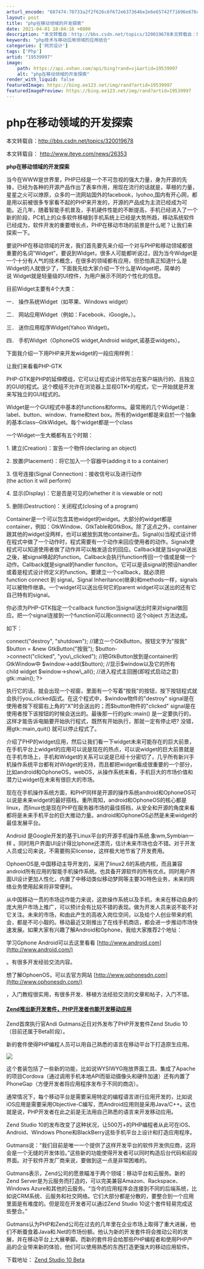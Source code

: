 ```yaml
---
arturl_encode: "687474:70733a2f2f626c6f672e6373646e2e6e65742f71696e676c75:2f61727469636c652f64657461696c732f3139353339393937"
layout: post
title: "php在移动领域的开发探索"
date: 2021-04-01 18:04:16 +0800
description: "本文转载自：http://bbs.csdn.net/topics/320019678本文转载自：ht"
keywords: "php技术与移动应用领域的应用结合"
categories: ['网页设计']
tags: ['Php']
artid: "19539997"
image:
    path: https://api.vvhan.com/api/bing?rand=sj&artid=19539997
    alt: "php在移动领域的开发探索"
render_with_liquid: false
featuredImage: https://bing.ee123.net/img/rand?artid=19539997
featuredImagePreview: https://bing.ee123.net/img/rand?artid=19539997
---
```


# php在移动领域的开发探索

本文转载自：http://bbs.csdn.net/topics/320019678

本文转载自：
http://www.iteye.com/news/26353

**php在移动领域的开发探索**

当今在WWW是世界里，PHP已经是一个不可忽视的强大力量，身为开源的先锋，已经为各种的开源产品作出了表率作用，用现在流行的话就是，草根的力量，星星之火可以燎原，众多的一流网站国外的facebook，Iyohoo,国内有开心网，都是用以前被很多专家看不起的PHP来开发的，开源的产品成为主流已经成为可能。近几年，随着智能手机普及，手机硬件性能的不断提高，手机已经进入了一个新的阶段，PC机上的众多软件移植到手机系统上已经是大势所趋，移动系统软件已经成为，软件开发的重要增长点，PHP在移动市场的前景是什么呢？让我们来探索一下。

要说PHP在移动领域的开发，我们首先要先来介绍一个对与PHP和移动领域都很重要的名词“Widget”，要说到Widget，很多人可能都听说过，因为当今Widget是一个十分有人气的技术概念，在很多的领域都有应用，但恐怕真正知道什么是Widget的人就很少了，下面我先给大家介绍一下什么是Widget吧，简单的说 Widget就是轻量级的UI控件，为用户展示不同的个性化的信息。
  

目前Widget主要有4个大类：
  

一． 操作系统Widget（如苹果、Windows widget）
  
  

二． 网站应用Widget（例如：Facebook、iGoogle。）。
  
  

三． 迷你应用程序Widget(Yahoo Widget)。
  
  

四． 手机Widget（OphoneOS widget,Android widget,诺基亚widgets）。
  

下面我介绍一下用PHP来开发widget的一段应用样例：
  

让我们来看看PHP-GTK
  

PHP-GTK是PHP的延伸模组，它可以让程式设计师写出在客户端执行的、且独立的GUI的程式。这个模组不允许在浏览器上显视GTK+的程式，它一开始就是开发来写独立的GUI程式的。
  

Widget是一个GUI程式中基本的functions和forms。最常用的几个Widget是：label、button、window、frame和text box。所有的widget都是来自於一个抽象的基本class─GtkWidget。每个widget都是一个class
  
  

一个Widget一生大概都有五个时期：
  

1. 建立(Creation)：宣告一个物件(declaring an object)
  

2. 放置(Placement)：将它加入一个容器中(adding it to a container)
  

3. 信号连接(Signal Connection)：接收信号以及进行动作(the action it will perform)
  

4. 显示(Display)：它是否是可见的(whether it is viewable or not)
  

5. 删除(Destruction)：关闭程式(closing of a program)
  

Container是一个可以包含其他widget的widget。大部分的widget都是container，例如：GtkWindow、GtkTable和GtkBox。除了这点之外，container跟其他的widget没两样，也可以被放到其他container去。Signal(s)当程式设计师在程式中做了一个动作时，程式需要有一个动作来回应使用者的动作。Signals使程式可以知道使用者做了动作并可以触发适合的回应。Callback就是当signal送出之後，被signal唤起的function。Callback会执行function传回一个值或是做一个动作。Callback就是signal的handler funciton。它可以是该signal的预设handler或着是程式设计师定义的function。要建立一个callback，就必须把function connect 到 signal。Signal Inheritance(继承)和methods一样，signals可以被物件继承。一个widget可以送出任何它的parent widget可以送出的还有它自己特有的signal。
  

你必须为PHP-GTK指定一个callback function当signal送出时来对signal做回应。把一个signal连接到一个function可以用connect() 这个object 方法达成。
  
  

如下：
  

<?php
  

//建立一个GtkWindow
  

$window = &new GtkWindow();
  

//将"destroy" signal用connect() 方法连接到shutdown函式
  

$window->connect("destroy", "shutdown");
  

//建立一个GtkButton，按钮文字为"按我"
  

$button = &new GtkButton("按我");
  

$button->connect("clicked", "you\_clicked");
  

//把GtkButton放到是container的GtkWindow中
  

$window->add($button);
  

//显示$window以及它的所有child widget
  

$window->show\_all();
  

//进入程式主回圈(即程式启动之意)
  

gtk::main();
  

?>
  
  

执行它的话，就会出现一个视窗，里面有一个写着"按我"的按钮，按下按钮程式就会执行you\_clicked函式。在这个程式中，$window物件的"destroy" signal是在使用者按下视窗右上角的"X"时会送出的；而$button物件的"clicked" signal是在使用者按下该按钮的时候会送出的。最後那一行的gtk::main() 是一定要执行的，这样才能告诉电脑要开始执行程式，既然有开始执行，那就一定有停止吧? 没错，用gtk::main\_quit() 就可以停止程式了。
  

介绍了PHP的widget应用，然后让我们看一下widget未来可能存在的巨大前景，在手机平台上widget的应用可以说是现在的热点，可以说widget的巨大前景就是在手机市场上，手机和Widget的关系可以说是已经十分密切了，几乎所有新兴手机操作系统平台都有对Widget的支持，而且都把widget看成很重要的一个部分，比如android和OphoneOS，webOS，从操作系统来看，手机巨大的市场价值和潜力让widget在未来有很巨大的市场。
  
  

现在在手机操作系统方面，和PHP同样是开源的操作系统android和OphoneOS可以说是未来widget的最好搭档，重所周知，android和OphoneOS的核心都是linux，而linux也是现在PHP在服务器市场的最佳搭档，从安全和开源的角度来看都将是未来手机平台的巨大推动力量。android和OphoneOS必然是未来widget的最佳发展平台。
  

Android 是Google开发的基于Linux平台的开源手机操作系统.象wm,Symbian一样 。同时用户界面UI设计得比Iphone还漂亮，估计未来市场也会不错。对于开发人员或公司来说，不需要购买license，这样极大地节省了开发费用。
  

OphoenOS是,中国移动主导开发的，采用了linux2.6的系统内核，而且兼容android所有应用的智能手机操作系统。也具备开源软件的所有优点。同时用户界面UI设计更加人性化，内置了中移动类似移动梦网等主要3G特色业务，未来的网络业务使用起来将非常便利。
  

从中国移动一贯的市场运作能力来说，这款操作系统以及手机，未来在移动自身的庞大用户市场上推广，可以预计会有比较不错的表现。做为开发人员来说不能不对它关注。未来的市场，和由此产生的高收入岗位空间，以及给个人创业带来的机会，都是不可小靓的。移动最近又刚推出了在线手机商店，都会进一步推动市场快速发展。如果大家有兴趣了解Android和Ophone，我给大家推荐2个地址：
  

学习Gphone Android可以去这里看看
[http://www.android.com](http://www.android.com/)

。有很多开发经验交流内容。
  

想了解OphoenOS，可以去官方网站
[http://www.ophonesdn.com](http://www.ophonesdn.com/)

，入门教程很实用，有很多开发、移植方法经验交流的文章和帖子，入门不错。

#### [Zend推出新开发套件，PHP开发者也能开发移动应用](http://www.iteye.com/news/26353 "Zend推出新开发套件，PHP开发者也能开发移动应用")

Zend首席执行官Andi Gutmans近日对外发布了PHP开发套件Zend Studio 10（目前还属于Beta阶段）。

新的套件使得PHP编程人员可以用自己熟悉的语言在移动平台下打造原生应用。


  
  

![](http://dl.iteye.com/upload/attachment/0075/5724/4759fcc3-eaf3-384d-ba6c-fdd9509d02ff.jpg)

  

这个套装包括了一些新的功能，比如说WYSIWYG拖放界面工具、集成了Apache的项目Cordova（通过调用手机本地API而驱动摄像头和硬件加速）还有内置了PhoneGap（方便开发者将应用程序发布于不同的商店）。
  
  

通常情况下，每个移动平台是需要采用特定的编程语言进行应用开发的，比如说iOS应用是需要采用Objective-C编写，而Android应用则是采用Java/C++。这也就是说，PHP开发者在此之前是无法用自己熟悉的语言来开发移动应用。

Zend Studio 10的发布改变了这种状况，让500万+的PHP编程者从此可在iOS、Android、Windows Phone和BlackBerry这些手机平台上设计和打造应用程序。


  
  

Gutmans说：“我们目前是唯一一个提供了这样开发平台的软件开发供应商，这将会是一个无缝的开发体验。”这些新的功能使得开发者可以同时构造后台代码和前段界面。对于软件开发厂商来说，要做到这一点是非常困难的。
  
  

Gutmans表示，Zend公司的愿景瞄准于两个领域：移动平台和云服务。新的Zend Server是为云服务而打造的，可以完美兼容Amazon、Rackspace、Windows Azure和其他的云服务。“当今的应用程序会连接到不同的后端系统，比如说CRM系统、云服务和社交网络。它们大部分都是分散的，要整合到一个应用里面是有难度的。但是现在开发者可以通过Zend Studio 10这个套件轻易完成这些整合。”
  
  

Gutmans认为PHP和Zend公司在过去的几年里在企业市场上取得了重大进展，他们不断蚕食着Java和.Net的市场份额。他认为新的开发套件将会推动公司的发展，并在移动平台上大展拳脚。而新的套件将会给那些PHP编程者和使用PHP产品的企业带来新的体验，他们可以使用熟悉的东西打造更强大的移动应用软件。
  
  

下载地址：
[Zend Studio 10 Beta](http://www.zend.com/en/products/studio/studio-10-beta?src=hpb)